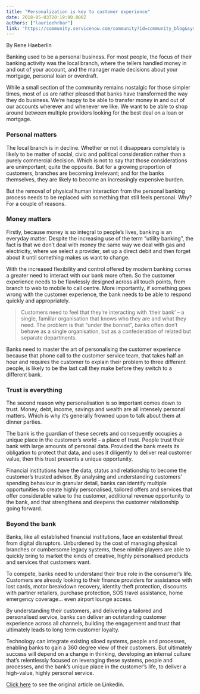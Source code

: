 ```yaml
---
title: "Personalization is key to customer experience"
date: 2018-05-03T20:19:00.000Z
authors: ["laurieehrbar"]
link: "https://community.servicenow.com/community?id=community_blog&sys_id=9e8d2bd2dbb99b004e1df4621f96195d"
---
```

<p>By Rene Haeberlin</p>
<p>Banking used to be a personal business. For most people, the focus of their banking activity was the local branch, where the tellers handled money in and out of your account, and the manager made decisions about your mortgage, personal loan or overdraft.</p>
<p>While a small section of the community remains nostalgic for those simpler times, most of us are rather pleased that banks have transformed the way they do business. We’re happy to be able to transfer money in and out of our accounts wherever and whenever we like. We want to be able to shop around between multiple providers looking for the best deal on a loan or mortgage.</p>
<h3><strong>Personal matters</strong></h3>
<p>The local branch is in decline. Whether or not it disappears completely is likely to be matter of social, civic and political consideration rather than a purely commercial decision. Which is not to say that those considerations are unimportant; quite the opposite. But for a growing proportion of customers, branches are becoming irrelevant; and for the banks themselves, they are likely to become an increasingly expensive burden.</p>
<p>But the removal of physical human interaction from the personal banking process needs to be replaced with something that still feels personal. Why? For a couple of reasons.</p>
<h3><strong>Money matters</strong></h3>
<p>Firstly, because money is so integral to people’s lives, banking is an everyday matter. Despite the increasing use of the term “utility banking”, the fact is that we don’t deal with money the same way we deal with gas and electricity, where we select a provider, set up a direct debit and then forget about it until something makes us want to change.</p>
<p>With the increased flexibility and control offered by modern banking comes a greater need to interact with our bank more often. So the customer experience needs to be flawlessly designed across all touch points, from branch to web to mobile to call centre. More importantly, if something goes wrong with the customer experience, the bank needs to be able to respond quickly and appropriately.</p>
<blockquote>Customers need to feel that they’re interacting with ‘their bank’ – a single, familiar organisation that knows who they are and what they need. The problem is that “under the bonnet”, banks often don’t behave as a single organisation, but as a confederation of related but separate departments.</blockquote>
<p>Banks need to master the art of personalising the customer experience because that phone call to the customer service team, that takes half an hour and requires the customer to explain their problem to three different people, is likely to be the last call they make before they switch to a different bank.</p>
<h3><strong>Trust is everything</strong></h3>
<p>The second reason why personalisation is so important comes down to trust. Money, debt, income, savings and wealth are all intensely personal matters. Which is why it’s generally frowned upon to talk about them at dinner parties.</p>
<p>The bank is the guardian of these secrets and consequently occupies a unique place in the customer’s world – a place of trust. People trust their bank with large amounts of personal data. Provided the bank meets its obligation to protect that data, and uses it diligently to deliver real customer value, then this trust presents a unique opportunity.</p>
<p>Financial institutions have the data, status and relationship to become the customer’s trusted advisor. By analysing and understanding customers’ spending behaviour in granular detail, banks can identify multiple opportunities to create highly personalised, tailored offers and services that offer considerable value to the customer, additional revenue opportunity to the bank, and that strengthens and deepens the customer relationship going forward.</p>
<h3><strong>Beyond the bank</strong></h3>
<p>Banks, like all established financial institutions, face an existential threat from digital disruptors. Unburdened by the cost of managing physical branches or cumbersome legacy systems, these nimble players are able to quickly bring to market the kinds of creative, highly personalised products and services that customers want.</p>
<p>To compete, banks need to understand their true role in the consumer’s life. Customers are already looking to their finance providers for assistance with lost cards, motor breakdown recovery, identity theft protection, discounts with partner retailers, purchase protection, SOS travel assistance, home emergency coverage… even airport lounge access.</p>
<p>By understanding their customers, and delivering a tailored and personalised service, banks can deliver an outstanding customer experience across all channels, building the engagement and trust that ultimately leads to long term customer loyalty.</p>
<p>Technology can integrate existing siloed systems, people and processes, enabling banks to gain a 360 degree view of their customers. But ultimately success will depend on a change in thinking, developing an internal culture that’s relentlessly focused on leveraging these systems, people and processes, and the bank’s unique place in the customer’s life, to deliver a high-value, highly personal service.</p>
<p><a href="https://www.linkedin.com/pulse/personalisation-key-customer-experience-ren%C3%A9-haeberlin/?published&#61;t" target="_blank" rel="nofollow">Click here</a> to see the original article on Linkedin.</p>